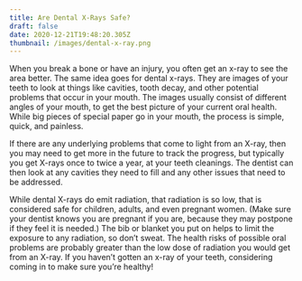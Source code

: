 ```yaml
---
title: Are Dental X-Rays Safe?
draft: false
date: 2020-12-21T19:48:20.305Z
thumbnail: /images/dental-x-ray.png
---
```

When you break a bone or have an injury, you often get an x-ray to see the area better. The same idea goes for dental x-rays. They are images of your teeth to look at things like cavities, tooth decay, and other potential problems that occur in your mouth.  The images usually consist of different angles of your mouth, to get the best picture of your current oral health.  While big pieces of special paper go in your mouth, the process is simple, quick, and painless. 

If there are any underlying problems that come to light from an X-ray, then you may need to get more in the future to track the progress, but typically you get X-rays once to twice a year, at your teeth cleanings. The dentist can then look at any cavities they need to fill and any other issues that need to be addressed.

While dental X-rays do emit radiation, that radiation is so low, that is considered safe for children, adults, and even pregnant women. (Make sure your dentist knows you are pregnant if you are, because they may postpone if they feel it is needed.) The bib or blanket you put on helps to limit the exposure to any radiation, so don’t sweat.  The health risks of possible oral problems are probably greater than the low dose of radiation you would get from an X-ray.
If you haven’t gotten an x-ray of your teeth, considering coming in to make sure you’re healthy!